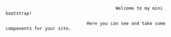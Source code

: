                                               Welcome to my mini bootstrap!
     
                                   Here you can see and take some components for your site.
